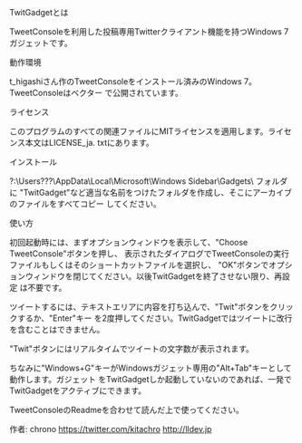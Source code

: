 TwitGadgetとは

TweetConsoleを利用した投稿専用Twitterクライアント機能を持つWindows 7ガジェットです。


動作環境

t_higashiさん作のTweetConsoleをインストール済みのWindows 7。TweetConsoleはベクター
で公開されています。


ライセンス

このプログラムのすべての関連ファイルにMITライセンスを適用します。ライセンス本文はLICENSE_ja.
txtにあります。


インストール

?:\Users\???\AppData\Local\Microsoft\Windows Sidebar\Gadgets\ フォルダに
"TwitGadget"など適当な名前をつけたフォルダを作成し、そこにアーカイブのファイルをすべてコピー
してください。


使い方

初回起動時には、まずオプションウィンドウを表示して、"Choose TweetConsole"ボタンを押し、
表示されたダイアログでTweetConsoleの実行ファイルもしくはそのショートカットファイルを選択し、
"OK"ボタンでオプションウィンドウを閉じてください。以後TwitGadgetを終了させない限り、再設定
は不要です。

ツイートするには、テキストエリアに内容を打ち込んで、"Twit"ボタンをクリックするか、"Enter"キー
を2度押してください。TwitGadgetではツイートに改行を含むことはできません。

"Twit"ボタンにはリアルタイムでツイートの文字数が表示されます。

ちなみに"Windows+G"キーがWindowsガジェット専用の"Alt+Tab"キーとして動作します。ガジェット
をTwitGadgetしか起動していないのであれば、一発でTwitGadgetをアクティブにできます。

TweetConsoleのReadmeを合わせて読んだ上で使ってください。


作者: chrono
https://twitter.com/kitachro
http://lldev.jp